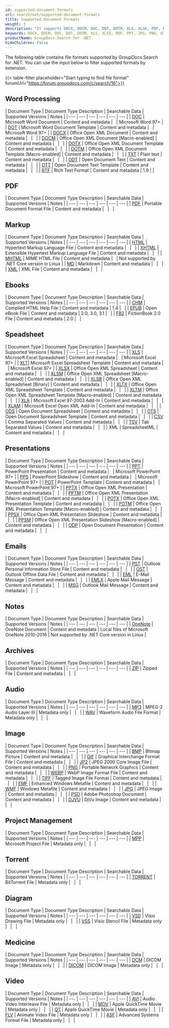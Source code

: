 ```yaml
---
id: supported-document-formats
url: search/net/supported-document-formats
title: Supported Document Formats
weight: 3
description: "It supports DOCX, DOCM, DOC, DOT, DOTM, XLS, XLSX, PDF, PPT, JPG, PNG, HTML, EML and many more"
keywords: DOCX, DOCM, DOC, DOT, DOTM, XLS, XLSX, PDF, PPT, JPG, PNG, HTML, EML
productName: GroupDocs.Search for .NET
hideChildren: False
---
```

The following table contains file formats supported by GroupDocs.Search for .NET. You can use the input below to filter supported formats by extension.

{{< table-filter placeholder="Start typing to find file format" forumUrl="https://forum.groupdocs.com/c/search/16">}}

## Word Processing

| Document Type | Document Type Description | Searchable Data | Supported Versions | Notes |
| --- | --- | --- | --- | --- | --- |
| [DOC](https://docs.fileformat.com/word-processing/doc/) | Microsoft Word Document | Content and metadata |   | Microsoft Word 97+ |
| [DOT](https://docs.fileformat.com/word-processing/dot/) | Microsoft Word Document Template | Content and metadata |   | Microsoft Word 97+ |
| [DOCX](https://docs.fileformat.com/word-processing/docx/) | Office Open XML Document | Content and metadata |   |   |
| [DOCM](https://docs.fileformat.com/word-processing/docm/) | Office Open XML Document \[Macro-enabled\] | Content and metadata |   |   |
| [DOTX](https://docs.fileformat.com/word-processing/dotx/) | Office Open XML Document Template | Content and metadata |   |   |
| [DOTM](https://docs.fileformat.com/word-processing/dotm/) | Office Open XML Document Template \[Macro-enabled\] | Content and metadata |   |   |
| [TXT](https://docs.fileformat.com/word-processing/txt/) | Plain text | Content and metadata |   |   |
| [ODT](https://docs.fileformat.com/word-processing/odt/) | Open Document Text | Content and metadata |   |   |
| [OTT](https://docs.fileformat.com/word-processing/ott/) | Open Document Text Template | Content and metadata |   |   |
| [RTF](https://docs.fileformat.com/word-processing/rtf/) | Rich Text Format | Content and metadata | 1.9 |  |

## PDF

| Document Type | Document Type Description | Searchable Data | Supported Versions | Notes |
| --- | --- | --- | --- | --- | --- |
| [PDF](https://docs.fileformat.com/pdf/) | Portable Document Format File | Content and metadata |   |   |

## Markup

| Document Type | Document Type Description | Searchable Data | Supported Versions | Notes |
| --- | --- | --- | --- | --- | --- |
| [HTML](https://docs.fileformat.com/web/html/) | Hypertext Markup Language File | Content and metadata |   |   |
| [XHTML](https://docs.fileformat.com/web/xhtml/) | Extensible Hypertext Markup Language File | Content and metadata |   |   |
| [MHTML](https://docs.fileformat.com/web/mhtml/) | MIME HTML File | Content and metadata |   | Not supported by .NET Core version in Linux |
| [MD](https://docs.fileformat.com/word-processing/md/) | Markdown | Content and metadata |   |   |
| [XML](https://docs.fileformat.com/web/xml/) | XML File | Content and metadata |   |   |

## Ebooks

| Document Type | Document Type Description | Searchable Data | Supported Versions | Notes |
| --- | --- | --- | --- | --- | --- |
| [CHM](https://docs.fileformat.com/web/chm/) | Compiled HTML Help File | Content and metadata | 1.4 |   |
| [EPUB](https://docs.fileformat.com/ebook/epub/) | Open eBook File | Content and metadata | 2.0, 3.0, 3.1 |   |
| [FB2](https://docs.fileformat.com/ebook/fb2/) | FictionBook 2.0 File | Content and metadata | 2.0 |   |

## Speadsheet

| Document Type | Document Type Description | Searchable Data | Supported Versions | Notes |
| --- | --- | --- | --- | --- | --- |
| [XLS](https://docs.fileformat.com/spreadsheet/xls/) | Microsoft Excel Spreadsheet | Content and metadata |   | Microsoft Excel 97+ |
| [XLT](https://docs.fileformat.com/spreadsheet/xlt/)| Microsoft Excel Spreadsheet Template | Content and metadata |   | Microsoft Excel 97+ |
| [XLSX](https://docs.fileformat.com/spreadsheet/xlsx/) | Office Open XML Spreadsheet | Content and metadata |   |   |
| [XLSM](https://docs.fileformat.com/spreadsheet/xlsm/) | Office Open XML Spreadsheet \[Macro-enabled\] | Content and metadata |   |   |
| [XLSB](https://docs.fileformat.com/spreadsheet/xlsb/) | Office Open XML Spreadsheet \[Binary\] | Content and metadata |   |   |
| [XLTX](https://docs.fileformat.com/spreadsheet/xltx/) | Office Open XML Spreadsheet Template | Content and metadata |   |   |
| [XLTM](https://docs.fileformat.com/spreadsheet/xltm/) | Office Open XML Spreadsheet Template \[Macro-enabled\] | Content and metadata |   |   |
| [XLA](https://docs.fileformat.com/spreadsheet/xla/) | Microsoft Excel 97-2003 Add-In | Content and metadata |   |   |
| [XLAM](https://docs.fileformat.com/spreadsheet/xlam/) | Microsoft Excel Open XML Add-In | Content and metadata |   |   |
| [ODS](https://docs.fileformat.com/spreadsheet/ods/) | Open Document Spreadsheet | Content and metadata |   |   |
| [OTS](https://docs.fileformat.com/spreadsheet/ots/) | Open Document Spreadsheet Template | Content and metadata |   |   |
| [CSV](https://docs.fileformat.com/spreadsheet/csv/) | Comma Separated Values | Content and metadata |   |   |
| [TSV](https://docs.fileformat.com/spreadsheet/tsv/) | Tab Separated Values | Content and metadata |   |   |
| XML | SpreadsheetML | Content and metadata |   |   |

## Presentations

| Document Type | Document Type Description | Searchable Data | Supported Versions | Notes |
| --- | --- | --- | --- | --- | --- |
| [PPT](https://docs.fileformat.com/presentation/ppt/) | PowerPoint Presentation | Content and metadata |   | Microsoft PowerPoint 97+ |
| [PPS](https://docs.fileformat.com/presentation/pps/) | PowerPoint Slideshow | Content and metadata |   | Microsoft PowerPoint 97+ |
| [POT](https://docs.fileformat.com/presentation/pot/) | PowerPoint Template | Content and metadata |   | Microsoft PowerPoint 97+ |
| [PPTX](https://docs.fileformat.com/presentation/pptx/) | Office Open XML Presentation | Content and metadata |   |   |
| [PPTM](https://docs.fileformat.com/presentation/pptm/) | Office Open XML Presentation \[Macro-enabled\] | Content and metadata |   |   |
| [POTX](https://docs.fileformat.com/presentation/potx/)  | Office Open XML Presentation Template | Content and metadata |   |   |
| [POTM](https://docs.fileformat.com/presentation/potm/) | Office Open XML Presentation Template \[Macro-enabled\] | Content and metadata |   |   |
| [PPSX](https://docs.fileformat.com/presentation/ppsx/) | Office Open XML Presentation Slideshow | Content and metadata |   |   |
| [PPSM](https://docs.fileformat.com/presentation/ppsm/) | Office Open XML Presentation Slideshow \[Macro-enabled\] | Content and metadata |   |   |
| [ODP](https://docs.fileformat.com/presentation/odp/) | Open Document Presentation | Content and metadata |   |   |

## Emails

| Document Type | Document Type Description | Searchable Data | Supported Versions | Notes |
| --- | --- | --- | --- | --- | --- |
| [PST](https://docs.fileformat.com/email/pst/) | Outlook Personal Information Store File | Content and metadata |   |   |
| [OST](https://docs.fileformat.com/email/ost/) | Outlook Offline Data File | Content and metadata |   |   |
| [EML](https://docs.fileformat.com/email/eml/) | E-Mail Message | Content and metadata |   |   |
| [EMLX](https://docs.fileformat.com/email/emlx/) | Apple Mail Message | Content and metadata |   |   |
| [MSG](https://docs.fileformat.com/email/msg/) | Outlook Mail Message | Content and metadata |   |   |

## Notes

| Document Type | Document Type Description | Searchable Data | Supported Versions | Notes |
| --- | --- | --- | --- | --- | --- |
| [OneNote](https://docs.fileformat.com/note-taking/one/) | OneNote Document | Content and metadata | Local files of Microsoft OneNote 2010-2016 | Not supported by .NET Core version in Linux |

## Archives

| Document Type | Document Type Description | Searchable Data | Supported Versions | Notes |
| --- | --- | --- | --- | --- | --- |
| [ZIP](https://docs.fileformat.com/compression/zip/) | Zipped File | Content and metadata |   |   |

## Audio

| Document Type | Document Type Description | Searchable Data | Supported Versions | Notes |
| --- | --- | --- | --- | --- | --- |
| [MP3](https://docs.fileformat.com/audio/mp3/) | MPEG-2 Audio Layer III | Metadata only |   |   |
| [WAV](https://docs.fileformat.com/audio/wav/) | Waveform Audio File Format | Metadata only |   |   |

## Image

| Document Type | Document Type Description | Searchable Data | Supported Versions | Notes |
| --- | --- | --- | --- | --- | --- |
| [BMP](https://docs.fileformat.com/image/bmp/) | Bitmap Picture | Content and metadata |   |   |
| [GIF](https://docs.fileformat.com/image/gif/) | Graphical Interchange Format File | Content and metadata |   |   |
| [JP2](https://docs.fileformat.com/image/jp2/) | JPEG 2000 Core Image File | Content and metadata |   |   |
| [PNG](https://docs.fileformat.com/image/png/) | Portable Network Graphics | Content and metadata |   |   |
| [WEBP](https://docs.fileformat.com/image/webp/) | WebP Image Format File | Content and metadata |   |   |
| [TIFF](https://docs.fileformat.com/image/tiff/) | Tagged Image File Format | Content and metadata |   |   |
| [EMF](https://docs.fileformat.com/image/emf/) | Enhanced Windows Metafile | Content and metadata |   |   |
| [WMF](https://docs.fileformat.com/image/wmf/) | Windows Metafile | Content and metadata |   |   |
| [JPG](https://docs.fileformat.com/image/jpeg/) | JPEG Image | Content and metadata |   |   |
| [PSD](https://docs.fileformat.com/image/psd/) | Adobe Photoshop Document | Content and metadata |   |   |
| [DJVU](https://docs.fileformat.com/image/djvu/) | DjVu Image | Content and metadata |   |   |

## Project Management

| Document Type | Document Type Description | Searchable Data | Supported Versions | Notes |
| --- | --- | --- | --- | --- | --- |
| [MPP](https://docs.fileformat.com/project-management/mpp/) | Microsoft Project File | Metadata only |   |   |

## Torrent

| Document Type | Document Type Description | Searchable Data | Supported Versions | Notes |
| --- | --- | --- | --- | --- | --- |
| [TORRENT](https://docs.fileformat.com/misc/torrent/) | BitTorrent File | Metadata only |   |   |

## Diagram

| Document Type | Document Type Description | Searchable Data | Supported Versions | Notes |
| --- | --- | --- | --- | --- | --- |
| [VSD](https://docs.fileformat.com/image/vsd/) | Visio Drawing File | Metadata only |   |   |
| [VSS](https://docs.fileformat.com/image/vss/) | Visio Stencil File | Metadata only |   |   |

## Medicine

| Document Type | Document Type Description | Searchable Data | Supported Versions | Notes |
| --- | --- | --- | --- | --- | --- |
| [DCM](https://docs.fileformat.com/image/dcm/) | DICOM Image | Metadata only |   |   |
| [DICOM](https://docs.fileformat.com/image/dcm/) | DICOM Image | Metadata only |   |   |

## Video

| Document Type | Document Type Description | Searchable Data | Supported Versions | Notes |
| --- | --- | --- | --- | --- | --- |
| [AVI](https://docs.fileformat.com/video/avi/) | Audio Video Interleave File | Metadata only |   |   |
| [MOV](https://docs.fileformat.com/video/mov/) | Apple QuickTime Movie | Metadata only |   |   |
| [QT](https://docs.fileformat.com/video/qt/) | Apple QuickTime Movie | Metadata only |   |   |
| [FLV](https://docs.fileformat.com/video/flv/) | Animate Video File | Metadata only |   |   |
| [ASF](https://docs.fileformat.com/video/wmv/) | Advanced Systems Format File | Metadata only |   |   |
